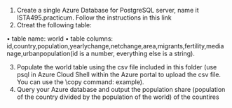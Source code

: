 1. Create a single Azure Database for PostgreSQL server, name it ISTA495.practicum. Follow the instructions in this link
2. Ctreat the following table:

• table name: world
• table columns: id,country,population,yearlychange,netchange,area,migrants,fertility,medianage,urbanpopulation(id is a number, everything 
  else is a string).

3. Populate the world table using the csv file included in this folder (use psql in Azure Cloud Shell within the Azure portal to upload the csv 
   file. You can use the \copy command: example).
4. Query your Azure database and output the population share (population of the country divided by the population of the world) of the 
   countires